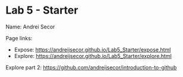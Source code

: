 # Lab 5 - Starter
Name: Andrei Secor

Page links:
- Expose: https://andreijsecor.github.io/Lab5_Starter/expose.html
- Explore: https://andreijsecor.github.io/Lab5_Starter/explore.html

Explore part 2: https://github.com/andreijsecor/introduction-to-github